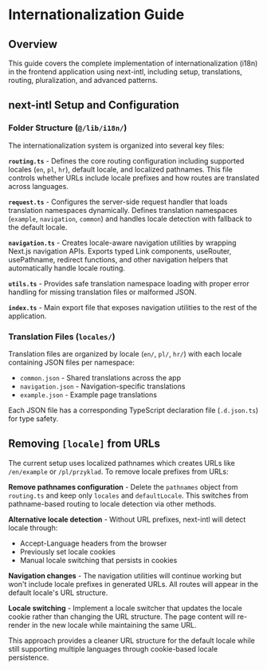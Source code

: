# Internationalization Guide

## Overview

This guide covers the complete implementation of internationalization (i18n) in the frontend application using next-intl, including setup, translations, routing, pluralization, and advanced patterns.

## next-intl Setup and Configuration

### Folder Structure (`@/lib/i18n/`)

The internationalization system is organized into several key files:

**`routing.ts`** - Defines the core routing configuration including supported locales (`en`, `pl`, `hr`), default locale, and localized pathnames. This file controls whether URLs include locale prefixes and how routes are translated across languages.

**`request.ts`** - Configures the server-side request handler that loads translation namespaces dynamically. Defines translation namespaces (`example`, `navigation`, `common`) and handles locale detection with fallback to the default locale.

**`navigation.ts`** - Creates locale-aware navigation utilities by wrapping Next.js navigation APIs. Exports typed Link components, useRouter, usePathname, redirect functions, and other navigation helpers that automatically handle locale routing.

**`utils.ts`** - Provides safe translation namespace loading with proper error handling for missing translation files or malformed JSON.

**`index.ts`** - Main export file that exposes navigation utilities to the rest of the application.

### Translation Files (`locales/`)

Translation files are organized by locale (`en/`, `pl/`, `hr/`) with each locale containing JSON files per namespace:
- `common.json` - Shared translations across the app
- `navigation.json` - Navigation-specific translations
- `example.json` - Example page translations

Each JSON file has a corresponding TypeScript declaration file (`.d.json.ts`) for type safety.

## Removing `[locale]` from URLs

The current setup uses localized pathnames which creates URLs like `/en/example` or `/pl/przyklad`. To remove locale prefixes from URLs:

**Remove pathnames configuration** - Delete the `pathnames` object from `routing.ts` and keep only `locales` and `defaultLocale`. This switches from pathname-based routing to locale detection via other methods.

**Alternative locale detection** - Without URL prefixes, next-intl will detect locale through:
- Accept-Language headers from the browser
- Previously set locale cookies
- Manual locale switching that persists in cookies

**Navigation changes** - The navigation utilities will continue working but won't include locale prefixes in generated URLs. All routes will appear in the default locale's URL structure.

**Locale switching** - Implement a locale switcher that updates the locale cookie rather than changing the URL structure. The page content will re-render in the new locale while maintaining the same URL.

This approach provides a cleaner URL structure for the default locale while still supporting multiple languages through cookie-based locale persistence.

